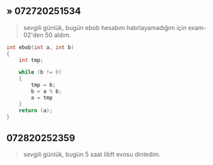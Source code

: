 ## » 072720251534
> sevgili günlük, bugün ebob hesabını hatırlayamadığım için exam-02'den 50 aldım.

```c
int ebob(int a, int b)
{
	int tmp;

	while (b != 0)
	{
		tmp = b;
		b = a % b;
		a = tmp
	}
	return (a);
}
```

## 072820252359
> sevgili günlük, bugün 5 saat libft evosu dinledim.